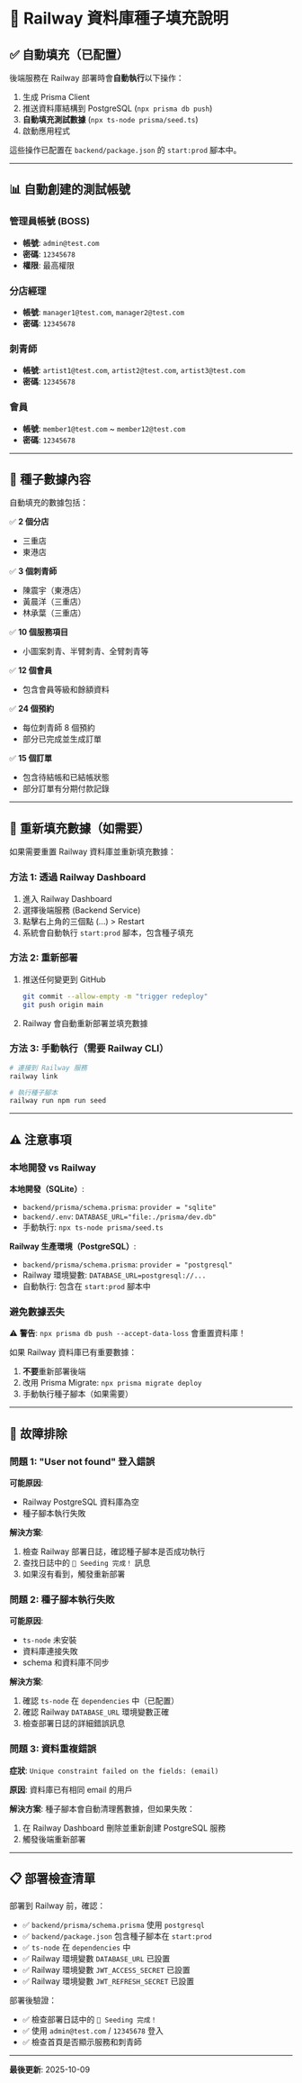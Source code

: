 # 🚂 Railway 資料庫種子填充說明

## ✅ 自動填充（已配置）

後端服務在 Railway 部署時會**自動執行**以下操作：

1. 生成 Prisma Client
2. 推送資料庫結構到 PostgreSQL (`npx prisma db push`)
3. **自動填充測試數據** (`npx ts-node prisma/seed.ts`)
4. 啟動應用程式

這些操作已配置在 `backend/package.json` 的 `start:prod` 腳本中。

---

## 📊 自動創建的測試帳號

### 管理員帳號 (BOSS)
- **帳號**: `admin@test.com`
- **密碼**: `12345678`
- **權限**: 最高權限

### 分店經理
- **帳號**: `manager1@test.com`, `manager2@test.com`
- **密碼**: `12345678`

### 刺青師
- **帳號**: `artist1@test.com`, `artist2@test.com`, `artist3@test.com`
- **密碼**: `12345678`

### 會員
- **帳號**: `member1@test.com` ~ `member12@test.com`
- **密碼**: `12345678`

---

## 📝 種子數據內容

自動填充的數據包括：

✅ **2 個分店**
- 三重店
- 東港店

✅ **3 個刺青師**
- 陳震宇（東港店）
- 黃晨洋（三重店）
- 林承葉（三重店）

✅ **10 個服務項目**
- 小圖案刺青、半臂刺青、全臂刺青等

✅ **12 個會員**
- 包含會員等級和餘額資料

✅ **24 個預約**
- 每位刺青師 8 個預約
- 部分已完成並生成訂單

✅ **15 個訂單**
- 包含待結帳和已結帳狀態
- 部分訂單有分期付款記錄

---

## 🔄 重新填充數據（如需要）

如果需要重置 Railway 資料庫並重新填充數據：

### 方法 1: 透過 Railway Dashboard

1. 進入 Railway Dashboard
2. 選擇後端服務 (Backend Service)
3. 點擊右上角的三個點 (...) > Restart
4. 系統會自動執行 `start:prod` 腳本，包含種子填充

### 方法 2: 重新部署

1. 推送任何變更到 GitHub
   ```bash
   git commit --allow-empty -m "trigger redeploy"
   git push origin main
   ```
2. Railway 會自動重新部署並填充數據

### 方法 3: 手動執行（需要 Railway CLI）

```bash
# 連接到 Railway 服務
railway link

# 執行種子腳本
railway run npm run seed
```

---

## ⚠️ 注意事項

### 本地開發 vs Railway

**本地開發（SQLite）**:
- `backend/prisma/schema.prisma`: `provider = "sqlite"`
- `backend/.env`: `DATABASE_URL="file:./prisma/dev.db"`
- 手動執行: `npx ts-node prisma/seed.ts`

**Railway 生產環境（PostgreSQL）**:
- `backend/prisma/schema.prisma`: `provider = "postgresql"`
- Railway 環境變數: `DATABASE_URL=postgresql://...`
- 自動執行: 包含在 `start:prod` 腳本中

### 避免數據丟失

⚠️ **警告**: `npx prisma db push --accept-data-loss` 會重置資料庫！

如果 Railway 資料庫已有重要數據：
1. **不要**重新部署後端
2. 改用 Prisma Migrate: `npx prisma migrate deploy`
3. 手動執行種子腳本（如果需要）

---

## 🐛 故障排除

### 問題 1: "User not found" 登入錯誤

**可能原因**: 
- Railway PostgreSQL 資料庫為空
- 種子腳本執行失敗

**解決方案**:
1. 檢查 Railway 部署日誌，確認種子腳本是否成功執行
2. 查找日誌中的 `🎉 Seeding 完成！` 訊息
3. 如果沒有看到，觸發重新部署

### 問題 2: 種子腳本執行失敗

**可能原因**:
- `ts-node` 未安裝
- 資料庫連接失敗
- schema 和資料庫不同步

**解決方案**:
1. 確認 `ts-node` 在 `dependencies` 中（已配置）
2. 確認 Railway `DATABASE_URL` 環境變數正確
3. 檢查部署日誌的詳細錯誤訊息

### 問題 3: 資料重複錯誤

**症狀**: `Unique constraint failed on the fields: (email)`

**原因**: 資料庫已有相同 email 的用戶

**解決方案**: 
種子腳本會自動清理舊數據，但如果失敗：
1. 在 Railway Dashboard 刪除並重新創建 PostgreSQL 服務
2. 觸發後端重新部署

---

## 📋 部署檢查清單

部署到 Railway 前，確認：

- ✅ `backend/prisma/schema.prisma` 使用 `postgresql`
- ✅ `backend/package.json` 包含種子腳本在 `start:prod`
- ✅ `ts-node` 在 `dependencies` 中
- ✅ Railway 環境變數 `DATABASE_URL` 已設置
- ✅ Railway 環境變數 `JWT_ACCESS_SECRET` 已設置
- ✅ Railway 環境變數 `JWT_REFRESH_SECRET` 已設置

部署後驗證：

- ✅ 檢查部署日誌中的 `🎉 Seeding 完成！`
- ✅ 使用 `admin@test.com` / `12345678` 登入
- ✅ 檢查首頁是否顯示服務和刺青師

---

**最後更新**: 2025-10-09

